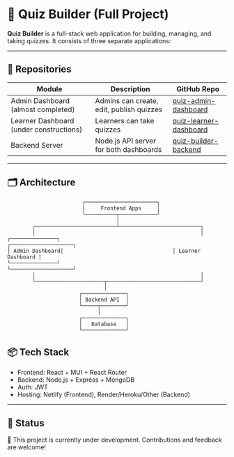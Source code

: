# 🎯 Quiz Builder (Full Project)

**Quiz Builder** is a full-stack web application for building, managing, and taking quizzes. It consists of three separate applications:

---

## 🔗 Repositories

| Module                | Description                              | GitHub Repo                                                                 |
|-----------------------|------------------------------------------|------------------------------------------------------------------------------|
| Admin Dashboard  (almost completed)     | Admins can create, edit, publish quizzes | [quiz-admin-dashboard](https://github.com/YasmeenOthman/quiz-admin-dashboard) |
| Learner Dashboard  (under constructions)   | Learners can take quizzes                | [quiz-learner-dashboard](https://github.com/YasmeenOthman/quiz-learner-dashboard) |
| Backend Server        | Node.js API server for both dashboards   | [quiz-builder-backend](https://github.com/YasmeenOthman/quiz-builder-backend) |

---

## 🗂️ Architecture

```plaintext
                        ┌───────────────────────┐
                        │     Frontend Apps     │
                        └──────────┬────────────┘
                                   │
        ┌──────────────────────────┴──────────────────────────┐
        │                                                     │
┌───────────────┐                                   ┌────────────────────┐
│ Admin Dashboard│                                   │ Learner Dashboard │
└───────────────┘                                   └────────────────────┘
        │                                                     │
        └──────────────────────┬──────────────────────────────┘
                               │
                       ┌──────────────┐
                       │ Backend API  │
                       └─────┬────────┘
                             │
                       ┌──────────────┐
                       │   Database   │
                       └──────────────┘
```



## 📦 Tech Stack

- Frontend: React + MUI + React Router
- Backend: Node.js + Express + MongoDB
- Auth: JWT
- Hosting: Netlify (Frontend), Render/Heroku/Other (Backend)

---

## 📌 Status

🚧 This project is currently under development. Contributions and feedback are welcome!
